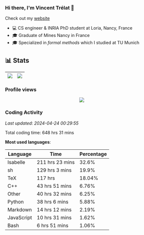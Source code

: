 ### Hi there, I'm Vincent Trélat 👋

Check out my [website](https://vtrelat.github.io)

-   💻 CS engineer & INRIA PhD student at Loria, Nancy, France
-   🎓 Graduate of Mines Nancy in France
-   🎓 Specialized in _formal methods_ which I studied at TU Munich

## 📊 **Stats**

| <img align="center" src="https://readme-stats.clckblog.space/api?username=VTrelat&show_icons=true&include_all_commits=true&theme=tokyonight&hide_border=true" /> | <img align="center" src="https://readme-stats.clckblog.space/api/top-langs/?username=VTrelat&layout=compact&theme=tokyonight&hide_border=true" /> |
| ---------------------------------------------------------------------------------------------------------------------------------------------------------------- | ------------------------------------------------------------------------------------------------------------------------------------------------- |

### Profile views

<p align="center">
 <img src="https://profile-counter.glitch.me/VTrelat/count.svg" />
</p>

<!--automations-->
### Coding Activity
_Last updated: 2024-04-24 00:29:55_

Total coding time: 648 hrs 31 mins

**Most used languages**:

| Language | Time | Percentage |
| ------------- | ------------- | ------------- |
| Isabelle | 211 hrs 23 mins | 32.6% |
| sh | 129 hrs 3 mins | 19.9% |
| TeX | 117 hrs | 18.04% |
| C++ | 43 hrs 51 mins | 6.76% |
| Other | 40 hrs 32 mins | 6.25% |
| Python | 38 hrs 6 mins | 5.88% |
| Markdown | 14 hrs 12 mins | 2.19% |
| JavaScript | 10 hrs 31 mins | 1.62% |
| Bash | 6 hrs 51 mins | 1.06% |

